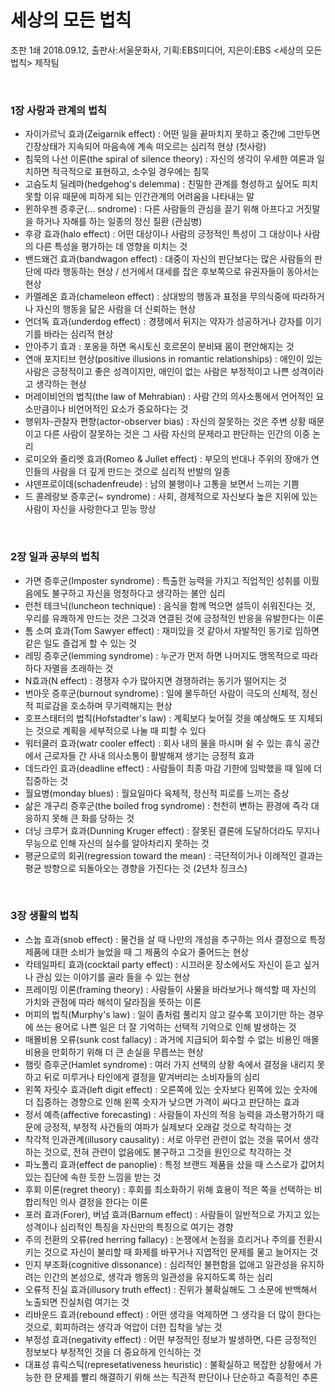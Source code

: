 # 세상의 모든 법칙

초판 1쇄 2018.09.12, 출판사:서울문화사, 기획:EBS미디어, 지은이:EBS <세상의 모든 법칙> 제작팀

<br>

### **1장 사랑과 관계의 법칙**

- 자이가르닉 효과(Zeigarnik effect) : 어떤 일을 끝마치지 못하고 중간에 그만두면 긴장상태가 지속되어 마음속에 계속 떠오르는 심리적 현상 (첫사랑)
- 침묵의 나선 이론(the spiral of silence theory) : 자신의 생각이 우세한 여론과 일치하면 적극적으로 표현하고, 소수일 경우에는 침묵
- 고슴도치 딜레마(hedgehog's delemma) : 친밀한 관계를 형성하고 싶어도 피치 못할 이유 때문에 피하게 되는 인간관계의 어려움을 나타내는 말
- 뮌하우젠 증후군(... sndrome) : 다른 사람들의 관심을 끌기 위해 아프다고 거짓말을 하거나 자해를 하는 일종의 정신 질환 (관심병)
- 후광 효과(halo effect) : 어떤 대상이나 사람의 긍정적인 특성이 그 대상이나 사람의 다른 특성을 평가하는 데 영향을 미치는 것
- 밴드왜건 효과(bandwagon effect) : 대중이 자신의 판단보다는 많은 사람들의 판단에 따라 행동하는 현상 / 선거에서 대세를 잡은 후보쪽으로 유권자들이 동아서는 현상
- 카멜레온 효과(chameleon effect) : 상대방의 행동과 표정을 무의식중에 따라하거나 자신의 행동을 닮은 사람을 더 신뢰하는 현상
- 언더독 효과(underdog effect) : 경쟁에서 뒤지는 약자가 성공하거나 강자를 이기기를 바라는 심리적 현상
- 안아주기 효과 : 포옹을 하면 옥시토신 호르몬이 분비돼 몸이 편안해지는 것
- 연애 포지티브 현상(positive illusions in romantic relationships) : 애인이 있는 사람은 긍정적이고 좋은 성격이지만, 애인이 없는 사람은 부정적이고 나쁜 성격이라고 생각하는 현상
- 머레이비언의 법칙(the law of Mehrabian) : 사람 간의 의사소통에서 언어적인 요소만큼이나 비언어적인 요소가 중요하다는 것
- 행위자-관찰자 편향(actor-observer bias) : 자신의 잘못하는 것은 주변 상황 때문이고 다른 사람이 잘못하는 것은 그 사람 자신의 문제라고 판단하는 인간의 이중 논리
- 로미오와 줄리엣 효과(Romeo & Jullet effect) : 부모의 반대나 주위의 장애가 연인들의 사람을 더 깊게 만드는 것으로 심리적 반발의 일종
- 샤덴프로이데(schadenfreude) : 남의 불행이나 고통을 보면서 느끼는 기쁨
- 드 콜레랑보 증후군(~ syndrome) : 사회, 경제적으로 자신보다 높은 지위에 있는 사람이 자신을 사랑한다고 믿능 망상 

<br>

### **2장 일과 공부의 법칙**

- 가면 증후군(Imposter syndrome) : 특출한 능력을 가지고 직업적인 성취를 이뤘음에도 불구하고 자신을 멍청하다고 생각하는 불안 심리
- 런천 테크닉(luncheon technique) : 음식을 함께 먹으면 설득이 쉬워진다는 것, 우리를 유쾌하게 만드는 것은 그것과 연결된 것에 긍정적인 반응을 유발한다는 이론
- 톰 소여 효과(Tom Sawyer effect) : 재미있을 것 같아서 자발적인 동기로 임하면 같은 일도 즐겁게 할 수 있는 것
- 레밍 증후군(lemming syndrome) : 누군가 먼저 하면 나머지도 맹목적으로 따라 하다 자멸을 초래하는 것
- N효과(N effect) : 경쟁자 수가 많아지면 경쟁하려는 동기가 떨어지는 것
- 번아웃 증후군(burnout syndrome) : 일에 몰두하던 사람이 극도의 신체적, 정신적 피로감을 호소하며 무기력해지는 현상
- 호프스태터의 법칙(Hofstadter's law) : 계획보다 늦어질 것을 예상해도 또 지체되는 것으로 계획을 세부적으로 나눌 때 피할 수 있다
- 워터쿨러 효과(watr cooler effect) : 회사 내의 물을 마시며 쉴 수 있는 휴식 공간에서 근로자들 간 사내 의사소통이 활발해져 생기는 긍정적 효과
- 데드라인 효과(deadline effect) : 사람들이 최종 마감 기한에 임박했을 때 일에 더 집중하는 것
- 월요병(monday blues) : 월요일마다 육체적, 정신적 피로를 느끼는 증상
- 삶은 개구리 증후군(the boiled frog syndrome) : 천천히 변하는 환경에 즉각 대응하지 못해 큰 화를 당하는 것
- 더닝 크루거 효과(Dunning Kruger effect) : 잘못된 결론에 도달하더라도 무지나 무능으로 인해 자신의 실수를 알아차리지 못하는 것
- 평균으로의 회귀(regression toward the mean) : 극단적이거나 이례적인 결과는 평균 방향으로 되돌아오는 경향을 가진다는 것 (2년차 징크스)

<br>

### **3장 생활의 법칙**

- 스눕 효과(snob effect) : 물건을 살 때 나만의 개성을 추구하는 의사 결정으로 특정 제품에 대한 소비가 늘었을 때 그 제품의 수요가 줄어드는 현상
- 칵테일파티 효과(cocktail party effect) : 시끄러운 장소에서도 자신이 듣고 싶거나 관심 있는 이야기를 골라 들을 수 있는 현상
- 프레이밍 이론(framing theory) : 사람들이 사물을 바라보거나 해석할 때 자신의 가치와 관점에 따라 해석이 달라짐을 뜻하는 이론
- 머피의 법칙(Murphy's law) : 일이 좀처럼 풀리지 않고 갈수록 꼬이기만 하는 경우에 쓰는 용어로 나쁜 일은 더 잘 기억하는 선택적 기억으로 인해 발생하는 것
- 매몰비용 오류(sunk cost fallacy) : 과거에 지급되어 회수할 수 없는 비용인 매몰비용을 만회하기 위해 더 큰 손실을 무릅쓰는 현상
- 햄릿 증후군(Hamlet syndrome) : 여러 가지 선택의 상황 속에서 결정을 내리지 못하고 뒤로 미루거나 타인에게 결정을 맡겨버리는 소비자들의 심리
- 왼쪽 자릿수 효과(left digit effect) : 오른쪽에 있는 숫자보다 왼쪽에 있는 숫자에 더 집중하는 경향으로 인해 왼쪽 숫자가 낮으면 가격이 싸다고 판단하는 효과
- 정서 예측(affective forecasting) : 사람들이 자신의 적응 능력을 과소평가하기 때문에 긍정적, 부정적 사건들의 여파가 실제보다 오래갈 것으로 착각하는 것
- 착각적 인과관계(illusory causality) : 서로 아무런 관련이 없는 것을 묶어서 생각하는 것으로, 전혀 관련이 없음에도 불구하고 그것을 원인으로 착각하는 것
- 파노폴리 효과(effect de panoplie) : 특정 브랜드 제품을 샀을 때 스스로가 값어치 있는 집단에 속한 듯한 느낌을 받는 것
- 후회 이론(regret theory) : 후회를 최소화하기 위해 효용이 적은 쪽을 선택하는 비합리적인 의사 결정을 한다는 이론
- 포러 효과(Forer), 버넘 효과(Barnum effect) : 사람들이 일반적으로 가지고 있는 성격이나 심리적인 특징을 자신만의 특징으로 여기는 경향
- 주의 전환의 오류(red herring fallacy) : 논쟁에서 논점을 흐리거나 주의를 전환시키는 것으로 자신이 불리할 때 화제를 바꾸거나 지엽적인 문제를 물고 늘어지는 것
- 인지 부조화(cognitive dissonance) : 심리적인 불편함을 없애고 일관성을 유지하려는 인간의 본성으로, 생각과 행동의 일관성을 유지하도록 하는 심리
- 오류적 진실 효과(illusory truth effect) : 진위가 불확실해도 그 소문에 반백해서 노출되면 진실처럼 여기는 것
- 리바운드 효과(rebound effect) : 어떤 생각을 억제하면 그 생각을 더 많이 한다는 것으로, 회피하려는 생각과 억압이 더한 집착을 낳는 것
- 부정성 효과(negativity effect) : 어떤 부정적인 정보가 발생하면, 다른 긍정적인 정보보다 부정적인 것을 더 중요하게 인식하는 것
- 대표성 휴릭스틱(represetativeness heuristic) : 불확실하고 복잡한 상황에서 가능한 한 문제를 빨리 해결하기 위해 쓰는 직관적 판단이나 단순하고 즉흥적인 추론